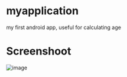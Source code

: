 # myapplication
my first android app, useful for calculating age

# Screenshoot
![image](https://github.com/sultansyah/myapplication/assets/67671815/6a693ca9-3453-4b75-9b84-9ad40edc4c52)
